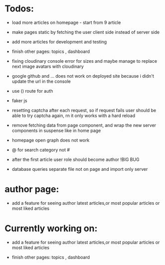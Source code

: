 # Todos:

- load more articles on homepage - start from 9 article

- make pages static by fetching the user client side instead of server side

- add more articles for development and testing

- finish other pages: topics , dashboard

- fixing cloudinary console error for sizes and maybe manage to replace next image avatars with cloudinary

- google github and ... does not work on deployed site because i didn't update the url in the console

- use () route for auth

- faker js

- resetting captcha after each request, so if request fails user should be able to try captcha again, rn it only works with a hard reload

- remove fetching data from page component, and wrap the new server components in suspense like in home page

- homepage open graph does not work

- @ for search category not #

- after the first article user role should become author !BIG BUG

- database queries separate file not on page and import only server

# author page:

- add a feature for seeing author latest articles,or most popular articles or most liked articles

# Currently working on:

- add a feature for seeing author latest articles,or most popular articles or most liked articles

- finish other pages: topics , dashboard
